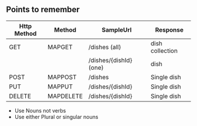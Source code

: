 ﻿## Points to remember

| Http Method | Method    | SampleUrI              | Response        |
|-------------|-----------|------------------------|-----------------|
| GET         | MAPGET    | /dishes (all)          | dish collection |
|             |           | /dishes/{dishId} (one) | dish            |
| POST        | MAPPOST   | /dishes                | Single dish     |
| PUT         | MAPPUT    | /dishes/{dishId}       | Single dish     |
| DELETE      | MAPDELETE | /dishes/{dishId}       | Single dish     |

- Use Nouns not verbs
- Use either Plural or singular nouns

